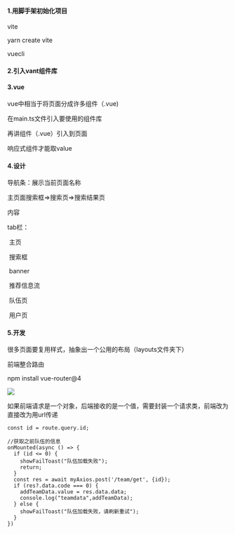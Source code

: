 #### 1.用脚手架初始化项目

vite 

yarn create vite

vuecli

#### 2.引入vant组件库

#### 3.vue

vue中相当于将页面分成许多组件（.vue)

在main.ts文件引入要使用的组件库

再讲组件（.vue）引入到页面

响应式组件才能取value

#### 4.设计

导航条：展示当前页面名称

主页面搜索框=>搜索页=>搜索结果页

内容

tab栏：

​	主页

​		搜索框

​		banner	

​		推荐信息流

​	队伍页

​	用户页

#### 5.开发

很多页面要复用样式，抽象出一个公用的布局（layouts文件夹下）

前端整合路由

npm install vue-router@4

![](D:\学习笔记\项目\pictures\Snipaste_2024-03-12_12-26-19.png)

如果前端请求是一个对象，后端接收的是一个值，需要封装一个请求类，前端改为直接改为用url传递

```vue
const id = route.query.id;

//获取之前队伍的信息
onMounted(async () => {
  if (id <= 0) {
    showFailToast("队伍加载失败");
    return;
  }
  const res = await myAxios.post('/team/get', {id});
  if (res?.data.code === 0) {
    addTeamData.value = res.data.data;
    console.log("teamdata",addTeamData);
  } else {
    showFailToast("队伍加载失败，请刷新重试");
  }
})
```

